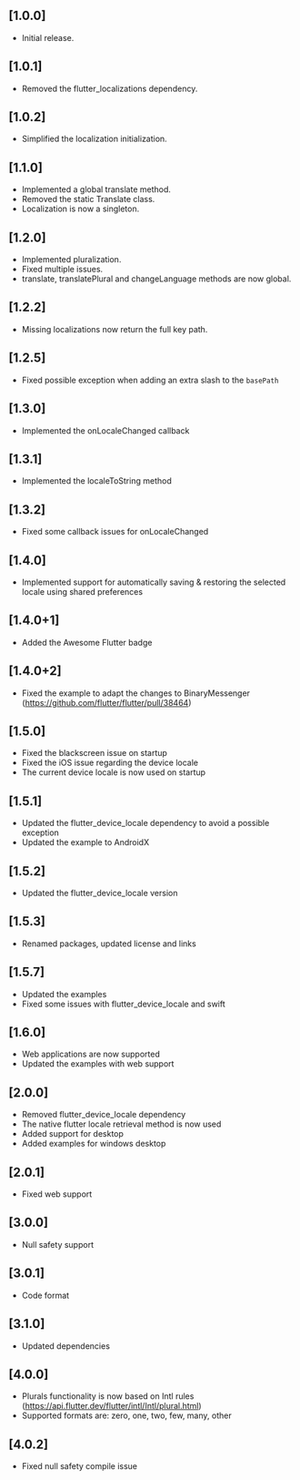 ## [1.0.0]

- Initial release.

## [1.0.1]

- Removed the flutter_localizations dependency.

## [1.0.2]

- Simplified the localization initialization.

## [1.1.0]

- Implemented a global translate method.
- Removed the static Translate class.
- Localization is now a singleton.

## [1.2.0]

- Implemented pluralization.
- Fixed multiple issues.
- translate, translatePlural and changeLanguage methods are now global.

## [1.2.2]

- Missing localizations now return the full key path.

## [1.2.5]

- Fixed possible exception when adding an extra slash to the ```basePath```

## [1.3.0]

- Implemented the onLocaleChanged callback

## [1.3.1]

- Implemented the localeToString method

## [1.3.2]

- Fixed some callback issues for onLocaleChanged

## [1.4.0]

- Implemented support for automatically saving & restoring the selected locale using shared preferences

## [1.4.0+1]

- Added the Awesome Flutter badge

## [1.4.0+2]

- Fixed the example to adapt the changes to BinaryMessenger (https://github.com/flutter/flutter/pull/38464)

## [1.5.0]

- Fixed the blackscreen issue on startup
- Fixed the iOS issue regarding the device locale
- The current device locale is now used on startup

## [1.5.1]

- Updated the flutter_device_locale dependency to avoid a possible exception
- Updated the example to AndroidX

## [1.5.2]

- Updated the flutter_device_locale version

## [1.5.3]

- Renamed packages, updated license and links

## [1.5.7]

- Updated the examples
- Fixed some issues with flutter_device_locale and swift

## [1.6.0]

- Web applications are now supported
- Updated the examples with web support

## [2.0.0]

- Removed flutter_device_locale dependency
- The native flutter locale retrieval method is now used
- Added support for desktop
- Added examples for windows desktop

## [2.0.1]

- Fixed web support

## [3.0.0]

- Null safety support

## [3.0.1]

- Code format

## [3.1.0]

- Updated dependencies

## [4.0.0]

- Plurals functionality is now based on Intl rules (https://api.flutter.dev/flutter/intl/Intl/plural.html)
- Supported formats are: zero, one, two, few, many, other

## [4.0.2]

- Fixed null safety compile issue